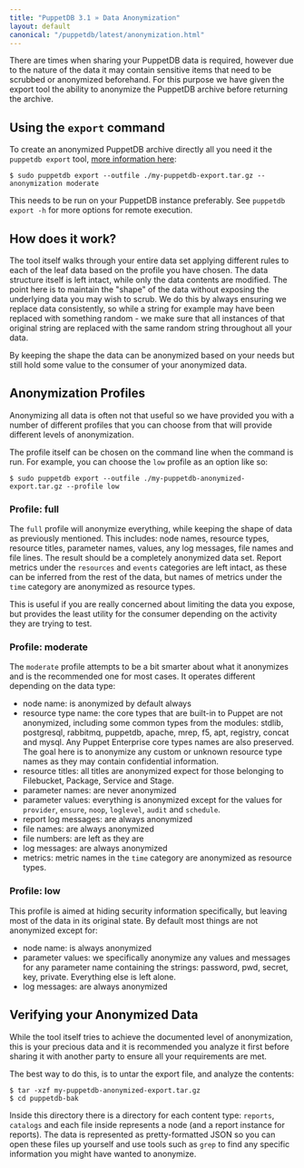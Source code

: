 ```yaml
---
title: "PuppetDB 3.1 » Data Anonymization"
layout: default
canonical: "/puppetdb/latest/anonymization.html"
---
```


There are times when sharing your PuppetDB data is required, however due to the
nature of the data it may contain sensitive items that need to be scrubbed or
anonymized beforehand. For this purpose we have given the export tool the ability
to anonymize the PuppetDB archive before returning the archive.

Using the `export` command
-----

To create an anonymized PuppetDB archive directly all you need it the `puppetdb
export` tool,
[more information here](./migrate.html#exporting-data-from-an-existing-puppetdb-database):

    $ sudo puppetdb export --outfile ./my-puppetdb-export.tar.gz --anonymization moderate

This needs to be run on your PuppetDB instance preferably. See `puppetdb export -h` for more options for remote execution.

How does it work?
-----

The tool itself walks through your entire data set applying different rules to each of the leaf data based on the profile you have chosen. The data structure itself is left intact, while only the data contents are modified. The point here is to maintain the "shape" of the data without exposing the underlying data you may wish to scrub. We do this by always ensuring we replace data consistently, so while a string for example may have been replaced with something random - we make sure that all instances of that original string are replaced with the same random string throughout all your data.

By keeping the shape the data can be anonymized based on your needs but still hold some value to the consumer of your anonymized data.

Anonymization Profiles
-----

Anonymizing all data is often not that useful so we have provided you with a number of different profiles that you can choose from that will provide different levels of anonymization.

The profile itself can be chosen on the command line when the command is run. For example, you can choose the `low` profile as an option like so:

    $ sudo puppetdb export --outfile ./my-puppetdb-anonymized-export.tar.gz --profile low

### Profile: full

The `full` profile will anonymize everything, while keeping the shape of data as previously mentioned. This includes: node names, resource types, resource titles, parameter names, values, any log messages, file names and file lines. The result should be a completely anonymized data set. Report metrics under the `resources` and `events` categories are left intact, as these can be inferred from the rest of the data, but names of metrics under the `time` category are anonymized as resource types.

This is useful if you are really concerned about limiting the data you expose, but provides the least utility for the consumer depending on the activity they are trying to test.

### Profile: moderate

The `moderate` profile attempts to be a bit smarter about what it anonymizes and is the recommended one for most cases. It operates different depending on the data type:

* node name: is anonymized by default always
* resource type name: the core types that are built-in to Puppet are not anonymized, including some common types from the modules: stdlib, postgresql, rabbitmq, puppetdb, apache, mrep, f5, apt, registry, concat and mysql. Any Puppet Enterprise core types names are also preserved. The goal here is to anonymize any custom or unknown resource type names as they may contain confidential information.
* resource titles: all titles are anonymized expect for those belonging to Filebucket, Package, Service and Stage.
* parameter names: are never anonymized
* parameter values: everything is anonymized except for the values for `provider`, `ensure`, `noop`, `loglevel`, `audit` and `schedule`.
* report log messages: are always anonymized
* file names: are always anonymized
* file numbers: are left as they are
* log messages: are always anonymized
* metrics: metric names in the `time` category are anonymized as resource
  types.

### Profile: low

This profile is aimed at hiding security information specifically, but leaving most of the data in its original state. By default most things are not anonymized except for:

* node name: is always anonymized
* parameter values: we specifically anonymize any values and messages for any parameter name containing the strings: password, pwd, secret, key, private. Everything else is left alone.
* log messages: are always anonymized

Verifying your Anonymized Data
-----

While the tool itself tries to achieve the documented level of anonymization, this is your precious data and it is recommended you analyze it first before sharing it with another party to ensure all your requirements are met.

The best way to do this, is to untar the export file, and analyze the contents:

    $ tar -xzf my-puppetdb-anonymized-export.tar.gz
    $ cd puppetdb-bak

Inside this directory there is a directory for each content type: `reports`, `catalogs` and each file inside represents a node (and a report instance for reports). The data is represented as pretty-formatted JSON so you can open these files up yourself and use tools such as `grep` to find any specific information you might have wanted to anonymize.
